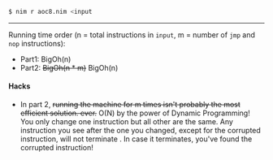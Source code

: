 ``` sh
$ nim r aoc8.nim <input
```
---
Running time order (n = total instructions in `input`, m = number of `jmp` and `nop` instructions):
- Part1: BigOh(n)
- Part2: ~~BigOh(n * m)~~ BigOh(n)
#### Hacks
- In part 2, ~~running the machine for m times isn't probably the most efficient solution. ever.~~ O(N) by the power of Dynamic Programming!
You only change one instruction but all other are the same. Any instruction you see after the one you changed, except for the corrupted instruction, will not terminate . In case it terminates, you've found the corrupted instruction!
